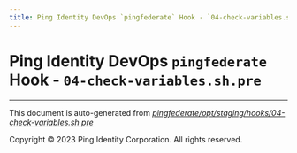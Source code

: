 ```yaml
---
title: Ping Identity DevOps `pingfederate` Hook - `04-check-variables.sh.pre`
---
```


# Ping Identity DevOps `pingfederate` Hook - `04-check-variables.sh.pre`

---
This document is auto-generated from _[pingfederate/opt/staging/hooks/04-check-variables.sh.pre](https://github.com/pingidentity/pingidentity-docker-builds/blob/master/pingfederate/opt/staging/hooks/04-check-variables.sh.pre)_

Copyright © 2023 Ping Identity Corporation. All rights reserved.
